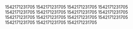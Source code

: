 1542171231705
1542171231705
1542171231705
1542171231705
1542171231705
1542171231705
1542171231705
1542171231705
1542171231705
1542171231705
1542171231705
1542171231705
1542171231705
1542171231705
1542171231705